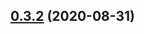 ## [0.3.2](https://github.com/wakeand/fvtt-module-reverseinitiativeorder/compare/0.3.1...v0.3.2) (2020-08-31)




